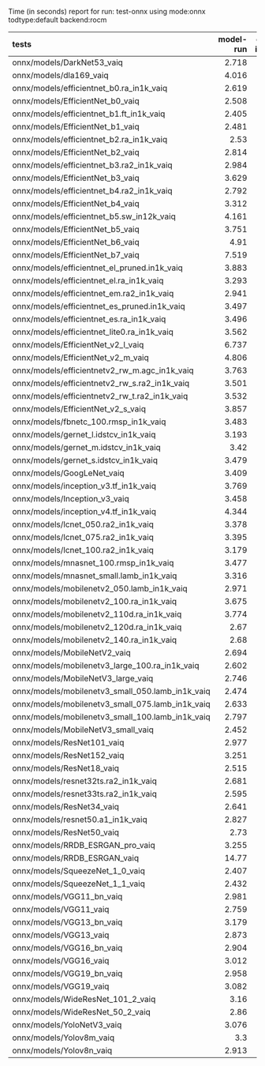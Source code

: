 Time (in seconds) report for run: test-onnx using mode:onnx todtype:default backend:rocm

| tests                                            |   model-run |   onnx-import |   torch-mlir |   iree-compile |   inference |
|:-------------------------------------------------|------------:|--------------:|-------------:|---------------:|------------:|
| onnx/models/DarkNet53_vaiq                       |       2.718 |         1.247 |            0 |          8.153 |       0.03  |
| onnx/models/dla169_vaiq                          |       4.016 |         0.805 |            0 |         12.236 |       0.025 |
| onnx/models/efficientnet_b0.ra_in1k_vaiq         |       2.619 |         0.373 |            0 |          6.033 |       0     |
| onnx/models/EfficientNet_b0_vaiq                 |       2.508 |         0.43  |            0 |         14.358 |       0.025 |
| onnx/models/efficientnet_b1.ft_in1k_vaiq         |       2.405 |         0     |            0 |          0     |       0     |
| onnx/models/EfficientNet_b1_vaiq                 |       2.481 |         0.503 |            0 |         18.257 |       0.023 |
| onnx/models/efficientnet_b2.ra_in1k_vaiq         |       2.53  |         0     |            0 |          0     |       0     |
| onnx/models/EfficientNet_b2_vaiq                 |       2.814 |         0.581 |            0 |         18.844 |       0.025 |
| onnx/models/efficientnet_b3.ra2_in1k_vaiq        |       2.984 |         0     |            0 |          0     |       0     |
| onnx/models/EfficientNet_b3_vaiq                 |       3.629 |         0.71  |            0 |         22.346 |       0.024 |
| onnx/models/efficientnet_b4.ra2_in1k_vaiq        |       2.792 |         0     |            0 |          0     |       0     |
| onnx/models/EfficientNet_b4_vaiq                 |       3.312 |         0.933 |            0 |         24.354 |       0.025 |
| onnx/models/efficientnet_b5.sw_in12k_vaiq        |       4.161 |         2.354 |            0 |         21.987 |       0     |
| onnx/models/EfficientNet_b5_vaiq                 |       3.751 |         1.251 |            0 |         26.985 |       0.026 |
| onnx/models/EfficientNet_b6_vaiq                 |       4.91  |         1.577 |            0 |         31.527 |       0.033 |
| onnx/models/EfficientNet_b7_vaiq                 |       7.519 |         3.694 |            0 |         47.562 |       0.03  |
| onnx/models/efficientnet_el_pruned.in1k_vaiq     |       3.883 |         0.405 |            0 |          6.771 |       0.026 |
| onnx/models/efficientnet_el.ra_in1k_vaiq         |       3.293 |         0.437 |            0 |          6.945 |       0.025 |
| onnx/models/efficientnet_em.ra2_in1k_vaiq        |       2.941 |         0.392 |            0 |          6.552 |       0.026 |
| onnx/models/efficientnet_es_pruned.in1k_vaiq     |       3.497 |         0.342 |            0 |          6.125 |       0.029 |
| onnx/models/efficientnet_es.ra_in1k_vaiq         |       3.496 |         0.379 |            0 |          6.322 |       0.027 |
| onnx/models/efficientnet_lite0.ra_in1k_vaiq      |       3.562 |         0.366 |            0 |          6.242 |       0.033 |
| onnx/models/EfficientNet_v2_l_vaiq               |       6.737 |         6.49  |            0 |         58.37  |       0.027 |
| onnx/models/EfficientNet_v2_m_vaiq               |       4.806 |         3.354 |            0 |         40.982 |       0.028 |
| onnx/models/efficientnetv2_rw_m.agc_in1k_vaiq    |       3.763 |         0     |            0 |          0     |       0     |
| onnx/models/efficientnetv2_rw_s.ra2_in1k_vaiq    |       3.501 |         0     |            0 |          0     |       0     |
| onnx/models/efficientnetv2_rw_t.ra2_in1k_vaiq    |       3.532 |         0.681 |            0 |         13.807 |       0     |
| onnx/models/EfficientNet_v2_s_vaiq               |       3.857 |         1.564 |            0 |         26.304 |       0.026 |
| onnx/models/fbnetc_100.rmsp_in1k_vaiq            |       3.483 |         0.393 |            0 |          8.049 |       0.032 |
| onnx/models/gernet_l.idstcv_in1k_vaiq            |       3.193 |         0.678 |            0 |          6.619 |       0.026 |
| onnx/models/gernet_m.idstcv_in1k_vaiq            |       3.42  |         0.511 |            0 |          5.845 |       0.036 |
| onnx/models/gernet_s.idstcv_in1k_vaiq            |       3.479 |         0.374 |            0 |          5.391 |       0.029 |
| onnx/models/GoogLeNet_vaiq                       |       3.409 |         0.629 |            0 |         16.989 |       0.026 |
| onnx/models/inception_v3.tf_in1k_vaiq            |       3.769 |         1.639 |            0 |         18.97  |       0.029 |
| onnx/models/Inception_v3_vaiq                    |       3.458 |         1.383 |            0 |         19.607 |       0.027 |
| onnx/models/inception_v4.tf_in1k_vaiq            |       4.344 |         2.789 |            0 |         23.934 |       0.025 |
| onnx/models/lcnet_050.ra2_in1k_vaiq              |       3.378 |         0.328 |            0 |          4.946 |       0.025 |
| onnx/models/lcnet_075.ra2_in1k_vaiq              |       3.395 |         0.361 |            0 |          4.801 |       0.025 |
| onnx/models/lcnet_100.ra2_in1k_vaiq              |       3.179 |         0.347 |            0 |          4.687 |       0.034 |
| onnx/models/mnasnet_100.rmsp_in1k_vaiq           |       3.477 |         0.355 |            0 |          7.238 |       0.026 |
| onnx/models/mnasnet_small.lamb_in1k_vaiq         |       3.316 |         0.402 |            0 |          6.589 |       0     |
| onnx/models/mobilenetv2_050.lamb_in1k_vaiq       |       2.971 |         0.338 |            0 |          5.533 |       0.027 |
| onnx/models/mobilenetv2_100.ra_in1k_vaiq         |       3.675 |         0.384 |            0 |          6.469 |       0.027 |
| onnx/models/mobilenetv2_110d.ra_in1k_vaiq        |       3.774 |         0.397 |            0 |          8.386 |       0.025 |
| onnx/models/mobilenetv2_120d.ra_in1k_vaiq        |       2.67  |         0.346 |            0 |          7.163 |       0.028 |
| onnx/models/mobilenetv2_140.ra_in1k_vaiq         |       2.68  |         0.334 |            0 |          4.807 |       0.024 |
| onnx/models/MobileNetV2_vaiq                     |       2.694 |         0.318 |            0 |          8.543 |       0.024 |
| onnx/models/mobilenetv3_large_100.ra_in1k_vaiq   |       2.602 |         0.417 |            0 |          5.562 |       0     |
| onnx/models/MobileNetV3_large_vaiq               |       2.746 |         0.405 |            0 |         11.815 |       0.023 |
| onnx/models/mobilenetv3_small_050.lamb_in1k_vaiq |       2.474 |         0.306 |            0 |          4.507 |       0     |
| onnx/models/mobilenetv3_small_075.lamb_in1k_vaiq |       2.633 |         0.3   |            0 |          5.639 |       0     |
| onnx/models/mobilenetv3_small_100.lamb_in1k_vaiq |       2.797 |         0.315 |            0 |          5.267 |       0     |
| onnx/models/MobileNetV3_small_vaiq               |       2.452 |         0.334 |            0 |         12.23  |       0.028 |
| onnx/models/ResNet101_vaiq                       |       2.977 |         1.503 |            0 |         13.238 |       0.026 |
| onnx/models/ResNet152_vaiq                       |       3.251 |         2.062 |            0 |         17.167 |       0.028 |
| onnx/models/ResNet18_vaiq                        |       2.515 |         0.521 |            0 |          4.345 |       0.028 |
| onnx/models/resnet32ts.ra2_in1k_vaiq             |       2.681 |         0     |            0 |          0     |       0     |
| onnx/models/resnet33ts.ra2_in1k_vaiq             |       2.595 |         0     |            0 |          0     |       0     |
| onnx/models/ResNet34_vaiq                        |       2.641 |         0.78  |            0 |          6.33  |       0.029 |
| onnx/models/resnet50.a1_in1k_vaiq                |       2.827 |         1.009 |            0 |          9.029 |       0.025 |
| onnx/models/ResNet50_vaiq                        |       2.73  |         0.976 |            0 |          8.098 |       0.026 |
| onnx/models/RRDB_ESRGAN_pro_vaiq                 |       3.255 |         0     |            0 |          0     |       0     |
| onnx/models/RRDB_ESRGAN_vaiq                     |      14.77  |         2.851 |            0 |         35.496 |       0.025 |
| onnx/models/SqueezeNet_1_0_vaiq                  |       2.407 |         0.306 |            0 |          5.013 |       0.024 |
| onnx/models/SqueezeNet_1_1_vaiq                  |       2.432 |         0.264 |            0 |          5.268 |       0.026 |
| onnx/models/VGG11_bn_vaiq                        |       2.981 |         3.135 |            0 |          5.64  |       0.024 |
| onnx/models/VGG11_vaiq                           |       2.759 |         2.967 |            0 |          5.404 |       0.024 |
| onnx/models/VGG13_bn_vaiq                        |       3.179 |         3.105 |            0 |          6.09  |       0.024 |
| onnx/models/VGG13_vaiq                           |       2.873 |         2.993 |            0 |          5.71  |       0.025 |
| onnx/models/VGG16_bn_vaiq                        |       2.904 |         3.285 |            0 |          6.051 |       0.024 |
| onnx/models/VGG16_vaiq                           |       3.012 |         3.343 |            0 |          6.126 |       0.026 |
| onnx/models/VGG19_bn_vaiq                        |       2.958 |         3.66  |            0 |          6.139 |       0.026 |
| onnx/models/VGG19_vaiq                           |       3.082 |         3.651 |            0 |          6.437 |       0.027 |
| onnx/models/WideResNet_101_2_vaiq                |       3.16  |         3.299 |            0 |         12.394 |       0.024 |
| onnx/models/WideResNet_50_2_vaiq                 |       2.86  |         2.178 |            0 |          8.283 |       0.027 |
| onnx/models/YoloNetV3_vaiq                       |       3.076 |         2.079 |            0 |         12.564 |       0.025 |
| onnx/models/Yolov8m_vaiq                         |       3.3   |         1.278 |            0 |         14.85  |       0.026 |
| onnx/models/Yolov8n_vaiq                         |       2.913 |         0.478 |            0 |         11.823 |       0.027 |
